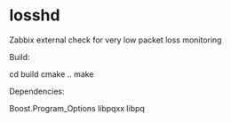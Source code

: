 # losshd
Zabbix external check for very low packet loss monitoring

Build:

cd build
cmake ..
make


Dependencies:

Boost.Program_Options
libpqxx
libpq



